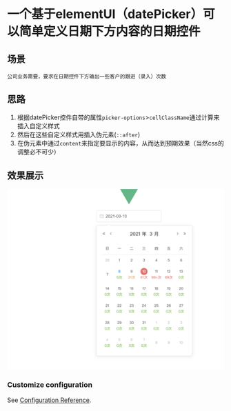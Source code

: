 # 一个基于elementUI（datePicker）可以简单定义日期下方内容的日期控件

## 场景
```
公司业务需要，要求在日期控件下方输出一些客户的跟进（录入）次数
```

## 思路

1. 根据datePicker控件自带的属性`picker-options`>`cellClassName`通过计算来插入自定义样式
2. 然后在这些自定义样式用插入伪元素(`::after`)
3. 在伪元素中通过`content`来指定要显示的内容，从而达到预期效果（当然css的调整必不可少）


## 效果展示
![示例图](./src/assets/WX20210309-000720@2x.png)


### Customize configuration
See [Configuration Reference](https://cli.vuejs.org/config/).
